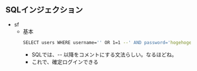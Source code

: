 


## SQLインジェクション

- sf
    - 基本
        ```sh
        SELECT users WHERE username='' OR 1=1 --' AND password='hogehoge'
        ```
        -  SQLでは、-- 以降をコメントにする文法らしい。なるほどね。
        -  これで、確定ログインできる